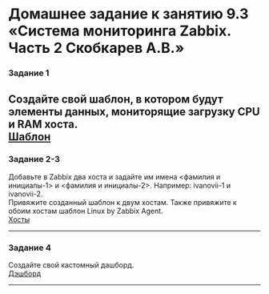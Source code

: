 # Домашнее задание к занятию 9.3 «Система мониторинга Zabbix. Часть 2 Скобкарев А.В.»



### Задание 1

Создайте свой шаблон, в котором будут элементы данных, мониторящие загрузку CPU и RAM хоста.  
[Шаблон](https://github.com/redeemer271/homework/blob/srlb-14/9-03-1.jpg)  
 ---

### Задание 2-3

Добавьте в Zabbix два хоста и задайте им имена <фамилия и инициалы-1> и <фамилия и инициалы-2>. Например: ivanovii-1 и ivanovii-2.  
Привяжите созданный шаблон к двум хостам. Также привяжите к обоим хостам шаблон Linux by Zabbix Agent.  
[Хосты](https://github.com/redeemer271/homework/blob/srlb-14/9-03-2_3.jpg)  

 ---

### Задание 4

Создайте свой кастомный дашборд.  
[Дэшборд](https://github.com/redeemer271/homework/blob/srlb-14/9-03-4.jpg)  

 ---

